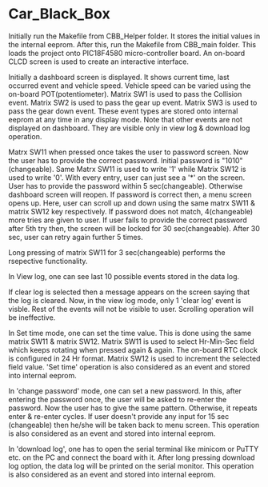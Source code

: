 # Car_Black_Box

Initially run the Makefile from CBB_Helper folder.
It stores the initial values in the internal eeprom.
After this, run the Makefile from CBB_main folder.
This loads the project onto PIC18F4580 micro-controller board. An on-board CLCD screen is used to create an interactive interface.

Initially a dashboard screen is displayed. It shows current time, last occurred event and vehicle speed. Vehicle speed can be varied using the on-board POT(potentiometer).
Matrix SW1 is used to pass the Collision event.
Matrix SW2 is used to pass the gear up event.
Matrix SW3 is used to pass the gear down event.
These event types are stored onto internal eeprom at any time in any display mode. Note that other events are not displayed on dashboard. They are visible only in view log & download log operation.

Matrx SW11 when pressed once takes the user to password screen. Now the user has to provide the correct password. Initial password is "1010"(changeable). Same Matrx SW11 is used to write '1' while Matrix SW12 is used to write '0'. With every entry, user can just see a '*' on the screen. User has to provide the password within 5 sec(changeable). Otherwise dashboard screen will reopen. If password is correct then, a menu screen opens up. Here, user can scroll up and down using the same matrx SW11 & matrix SW12 key respectively.
If password does not match, 4(changeable) more tries are given to user. If user fails to provide the correct password after 5th try then, the screen will be locked for 30 sec(changeable). After 30 sec, user can retry again further 5 times.

Long pressing of matrix SW11 for 3 sec(changeable) performs the rsepective functionality.

In View log, one can see last 10 possible events stored in the data log.

If clear log is selected then a message appears on the screen saying that the log is cleared. Now, in the view log mode, only 1 'clear log' event is visble. Rest of the events will not be visible to user. Scrolling operation will be ineffective.

In Set time mode, one can set the time value. This is done using the same matrix SW11 & matrix SW12. Matrix SW11 is used to select Hr-Min-Sec field which keeps rotating when pressed again & again. The on-board RTC clock is configured in 24 Hr format. Matrix SW12 is used to increment the selected field value. 'Set time' operation is also considered as an event and stored into internal eeprom.

In 'change password' mode, one can set a new password. In this, after entering the password once, the user will be asked to re-enter the password. Now the user has to give the same pattern. Otherwise, it repeats enter & re-enter cycles. If user doesn't provide any input for 15 sec (changeable) then he/she will be taken back to menu screen. This operation is also considered as an event and stored into internal eeprom.

In 'download log', one has to open the serial terminal like minicom or PuTTY etc. on the PC and connect the board with it. After long pressing download log option, the data log will be printed on the serial monitor. This operation is also considered as an event and stored into internal eeprom.
